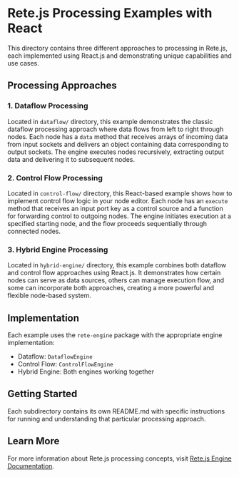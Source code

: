 # Rete.js Processing Examples with React

This directory contains three different approaches to processing in Rete.js, each implemented using React.js and demonstrating unique capabilities and use cases.

## Processing Approaches

### 1. Dataflow Processing
Located in `dataflow/` directory, this example demonstrates the classic dataflow processing approach where data flows from left to right through nodes. Each node has a `data` method that receives arrays of incoming data from input sockets and delivers an object containing data corresponding to output sockets. The engine executes nodes recursively, extracting output data and delivering it to subsequent nodes.

### 2. Control Flow Processing
Located in `control-flow/` directory, this React-based example shows how to implement control flow logic in your node editor. Each node has an `execute` method that receives an input port key as a control source and a function for forwarding control to outgoing nodes. The engine initiates execution at a specified starting node, and the flow proceeds sequentially through connected nodes.

### 3. Hybrid Engine Processing
Located in `hybrid-engine/` directory, this example combines both dataflow and control flow approaches using React.js. It demonstrates how certain nodes can serve as data sources, others can manage execution flow, and some can incorporate both approaches, creating a more powerful and flexible node-based system.

## Implementation

Each example uses the `rete-engine` package with the appropriate engine implementation:
- Dataflow: `DataflowEngine`
- Control Flow: `ControlFlowEngine`
- Hybrid Engine: Both engines working together

## Getting Started

Each subdirectory contains its own README.md with specific instructions for running and understanding that particular processing approach.

## Learn More

For more information about Rete.js processing concepts, visit [Rete.js Engine Documentation](https://retejs.org/docs/concepts/engine/). 